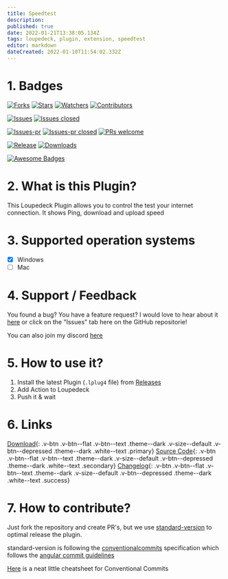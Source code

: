 ```yaml
---
title: Speedtest
description: 
published: true
date: 2022-01-21T13:38:05.134Z
tags: loupedeck, plugin, extension, speedtest
editor: markdown
dateCreated: 2022-01-10T11:54:02.332Z
---
```


# 1. Badges
[![Forks](https://img.shields.io/github/forks/XeroxDev/Loupedeck-plugin-Speedtest?color=blue&style=for-the-badge)](https://github.com/XeroxDev/Loupedeck-plugin-Speedtest/network/members) [![Stars](https://img.shields.io/github/stars/XeroxDev/Loupedeck-plugin-Speedtest?color=yellow&style=for-the-badge)](https://github.com/XeroxDev/Loupedeck-plugin-Speedtest/stargazers) [![Watchers](https://img.shields.io/github/watchers/XeroxDev/Loupedeck-plugin-Speedtest?color=lightgray&style=for-the-badge)](https://github.com/XeroxDev/Loupedeck-plugin-Speedtest/watchers) [![Contributors](https://img.shields.io/github/contributors/XeroxDev/Loupedeck-plugin-Speedtest?color=green&style=for-the-badge)](https://github.com/XeroxDev/Loupedeck-plugin-Speedtest/graphs/contributors)

[![Issues](https://img.shields.io/github/issues/XeroxDev/Loupedeck-plugin-Speedtest?color=yellow&style=for-the-badge)](https://github.com/XeroxDev/Loupedeck-plugin-Speedtest/issues) [![Issues closed](https://img.shields.io/github/issues-closed/XeroxDev/Loupedeck-plugin-Speedtest?color=yellow&style=for-the-badge)](https://github.com/XeroxDev/Loupedeck-plugin-Speedtest/issues?q=is%3Aissue+is%3Aclosed)

[![Issues-pr](https://img.shields.io/github/issues-pr/XeroxDev/Loupedeck-plugin-Speedtest?color=yellow&style=for-the-badge)](https://github.com/XeroxDev/Loupedeck-plugin-Speedtest/pulls) [![Issues-pr closed](https://img.shields.io/github/issues-pr-closed/XeroxDev/Loupedeck-plugin-Speedtest?color=yellow&style=for-the-badge)](https://github.com/XeroxDev/Loupedeck-plugin-Speedtest/pulls?q=is%3Apr+is%3Aclosed) [![PRs welcome](https://img.shields.io/badge/PRs-welcome-brightgreen.svg?style=for-the-badge)](https://github.com/XeroxDev/Loupedeck-plugin-Speedtest/compare)

<!-- [![Build](https://img.shields.io/github/workflow/status/XeroxDev/Loupedeck-plugin-Speedtest/CI-CD?style=for-the-badge)](https://github.com/XeroxDev/Loupedeck-plugin-Speedtest/actions?query=workflow%3A%22CI-CD%22) -->
[![Release](https://img.shields.io/github/release/XeroxDev/Loupedeck-plugin-Speedtest?color=black&style=for-the-badge)](https://github.com/XeroxDev/Loupedeck-plugin-Speedtest/releases) [![Downloads](https://img.shields.io/github/downloads/XeroxDev/Loupedeck-plugin-Speedtest/total.svg?color=cyan&style=for-the-badge&logo=github)]()

[![Awesome Badges](https://img.shields.io/badge/badges-awesome-green?style=for-the-badge)](https://shields.io)

# 2. What is this Plugin?
This Loupedeck Plugin allows you to control the test your internet connection. It shows Ping, download and upload speed

# 3. Supported operation systems
- [X] Windows
- [ ] Mac

# 4. Support / Feedback
You found a bug? You have a feature request? I would love to hear about it [here](https://github.com/XeroxDev/Loupedeck-plugin-Speedtest/issues/new/choose) or click on the "Issues" tab here on the GitHub repositorie!

You can also join my discord [here](https://s.tswi.me/discord)

# 5. How to use it?

1. Install the latest Plugin (`.lplug4` file) from [Releases](https://github.com/XeroxDev/Loupedeck-plugin-Speedtest/releases)
2. Add Action to Loupedeck
3. Push it & wait

# 6. Links
[Download](https://github.com/XeroxDev/Loupedeck-plugin-Speedtest/releases/latest/download/Speedtest.lplug4){: .v-btn .v-btn--flat .v-btn--text .theme--dark .v-size--default .v-btn--depressed .theme--dark .white--text .primary} [Source Code](https://github.com/XeroxDev/Loupedeck-plugin-Speedtest/){: .v-btn .v-btn--flat .v-btn--text .theme--dark .v-size--default .v-btn--depressed .theme--dark .white--text .secondary} [Changelog](https://github.com/XeroxDev/Loupedeck-plugin-Speedtest/blob/main/CHANGELOG.md){: .v-btn .v-btn--flat .v-btn--text .theme--dark .v-size--default .v-btn--depressed .theme--dark .white--text .success}

# 7. How to contribute?

Just fork the repository and create PR's, but we use [standard-version](https://github.com/conventional-changelog/standard-version) to optimal release the plugin.

standard-version is following the [conventionalcommits](https://www.conventionalcommits.org) specification which follows the [angular commit guidelines](https://github.com/angular/angular/blob/22b96b9/CONTRIBUTING.md#-commit-message-guidelines)

[Here](https://kapeli.com/cheat_sheets/Conventional_Commits.docset/Contents/Resources/Documents/index) is a neat little cheatsheet for Conventional Commits
